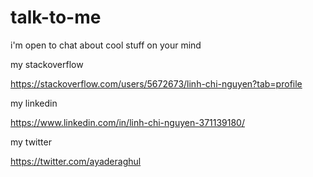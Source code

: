 # talk-to-me
i'm open to chat about cool stuff on your mind

my stackoverflow

https://stackoverflow.com/users/5672673/linh-chi-nguyen?tab=profile

my linkedin

https://www.linkedin.com/in/linh-chi-nguyen-371139180/

my twitter

https://twitter.com/ayaderaghul

